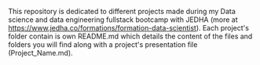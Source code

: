 This repository is dedicated to different projects made during my Data science and data engineering fullstack bootcamp with JEDHA (more at https://www.jedha.co/formations/formation-data-scientist).
Each project's folder contain is own README.md which details the content of the files and folders you will find along with a project's presentation file (Project_Name.md).

